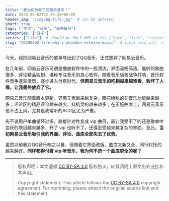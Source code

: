 ```yaml
---
title: "我为何放弃了网易云音乐？"
date: 2020-06-02T22:35:28+08:00
header_img: "/img/bg-life.jpg"  # can be deleted
short: true
tags: ["生活", "音乐", "简书备份"]
categories: ["音乐"]
series: ["life"]  # should be ONLY ONE of the ["tech", "life", "review"]
slug: "20200602-life-why-i-abandon-netease-music"  # final real url, recommend: start by date, follow lower case words with hyphen splitter. E.g., `20230316-text-title`
---
```


今天，我把网易云音乐的歌单导出到了QQ音乐，正式放弃了网易云音乐。

在几年前，网易云音乐可谓是播放软件中的一股清流，界面流畅简洁、能听的歌曲很多、评论精品独到，堪称专注音乐的良心软件。随着音乐版权战争打响，音乐软件竞争逐渐激烈，逐步进入付费时代。**但网易云音乐的吃相越来越难看，败坏了人缘，让我最终放弃了它。**

网易云音乐随着版本更新，界面元素越来越复杂，眼花缭乱的非音乐功能越来越多；评论区的精品评论越来越少，抖机灵的越来越多；在正版曲库上，网易云音乐也不占上风，尤其是我常听的ACG区尤为严重。

先不说用户单曲循环过多，直接针对性变成 vip 曲目，最让我受不了的还是歌单中变灰的项目越来越多，开了 vip 也听不了，还得忍受越来越复杂的界面。至此，**当初网易云音乐吸引我的界面、评论、曲库全部失去了优势。**

虽然以前我对QQ音乐嗤之以鼻，但随着它界面改版、曲库又新又全、同行衬托的越来越好。**同样都得付费 vip 听音乐，我为何不选一个曲库更全的呢？**


---

> 版权声明：本文遵循 [CC BY-SA 4.0](https://creativecommons.org/licenses/by-sa/4.0/deed.zh) 版权协议，转载请附上原文出处链接和本声明。
>
> Copyright statement: This article follows the [CC BY-SA 4.0](https://creativecommons.org/licenses/by-sa/4.0/deed.en) copyright agreement. For reprinting, please attach the original source link and this statement.
